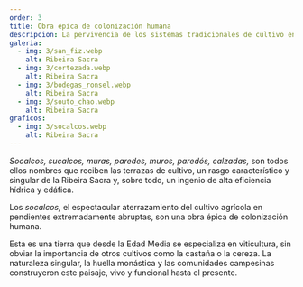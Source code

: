 ```yaml
---
order: 3
title: Obra épica de colonización humana
descripcion: La pervivencia de los sistemas tradicionales de cultivo en las vertientes escarpadas de los cañones fluviales sustentada en técnicas milenarias.
galeria:
  - img: 3/san_fiz.webp
    alt: Ribeira Sacra
  - img: 3/cortezada.webp
    alt: Ribeira Sacra
  - img: 3/bodegas_ronsel.webp
    alt: Ribeira Sacra
  - img: 3/souto_chao.webp
    alt: Ribeira Sacra
graficos:
  - img: 3/socalcos.webp
    alt: Ribeira Sacra
---
```


_Socalcos, sucalcos, muras, paredes, muros, paredós, calzadas,_ son todos ellos nombres que reciben las terrazas de cultivo, un rasgo característico y singular de la Ribeira Sacra y, sobre todo, un ingenio de alta eficiencia hídrica y edáfica.

Los _socalcos,_ el espectacular aterrazamiento del cultivo agrícola en pendientes extremadamente abruptas, son una obra épica de colonización humana.

Esta es una tierra que desde la Edad Media se especializa en viticultura, sin obviar la importancia de otros cultivos como la castaña o la cereza. La naturaleza singular, la huella monástica y las comunidades campesinas construyeron este paisaje, vivo y funcional hasta el presente.
